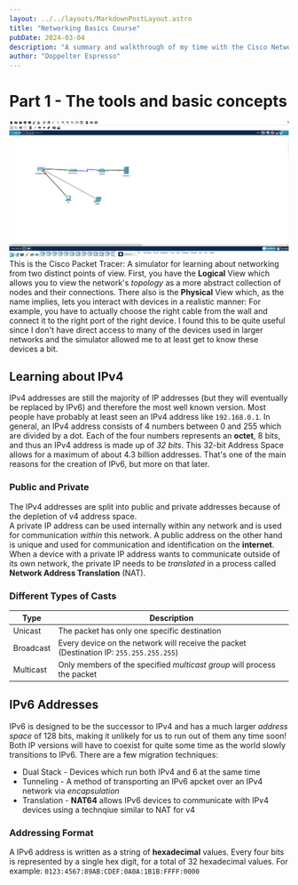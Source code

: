 ```yaml
---
layout: ../../layouts/MarkdownPostLayout.astro
title: "Networking Basics Course"
pubDate: 2024-03-04
description: "A summary and walkthrough of my time with the Cisco Networking Course"
author: "Doppelter Espresso"
---
```


# Part 1 - The tools and basic concepts

![Packet Tracer Screenshot](../../images/packetTracer.png)
\
This is the Cisco Packet Tracer: A simulator for learning about networking from two distinct points of view. First, you have the **Logical** View which allows you to view the network's _topology_ as a more abstract collection of nodes and their connections.
There also is the **Physical** View which, as the name implies, lets you interact with devices in a realistic manner: For example, you have to actually choose the right cable from the wall and connect it to the right port of the right device. I found this to be quite useful since I don't have direct access to many of the devices used in larger networks and the simulator allowed me to at least get to know these devices a bit.

## Learning about IPv4

IPv4 addresses are still the majority of IP addresses (but they will eventually be replaced by IPv6) and therefore the most well known version. Most people have probably at least seen an IPv4 address like `192.168.0.1`. In general, an IPv4 address consists of 4 numbers between 0 and 255 which are divided by a dot. Each of the four numbers represents an **octet**, 8 bits, and thus an IPv4 address is made up of _32 bits_.
This 32-bit Address Space allows for a maximum of about 4.3 billion addresses. That's one of the main reasons for the creation of IPv6, but more on that later.

### Public and Private

The IPv4 addresses are split into public and private addresses because of the depletion of v4 address space.
\
A private IP address can be used internally within any network and is used for communication _within_ this network. A public address on the other hand is unique and used for communication and identification on the **internet**.
When a device with a private IP address wants to communicate outside of its own network, the private IP needs to be _translated_ in a process called **Network Address Translation** (NAT).

### Different Types of Casts

| Type      | Description                                                                             |
| --------- | --------------------------------------------------------------------------------------- |
| Unicast   | The packet has only one specific destination                                            |
| Broadcast | Every device on the network will receive the packet (Destination IP: `255.255.255.255`) |
| Multicast | Only members of the specified _multicast group_ will process the packet                 |

## IPv6 Addresses

IPv6 is designed to be the successor to IPv4 and has a much larger _address space_ of 128 bits, making it unlikely for us to run out of them any time soon!
Both IP versions will have to coexist for quite some time as the world slowly transitions to IPv6. There are a few migration techniques:

- Dual Stack - Devices which run both IPv4 and 6 at the same time
- Tunneling - A method of transporting an IPv6 apcket over an IPv4 network via _encapsulation_
- Translation - **NAT64** allows IPv6 devices to communicate with IPv4 devices using a technqiue similar to NAT for v4

### Addressing Format

A IPv6 address is written as a string of **hexadecimal** values. Every four bits is represented by a single hex digit, for a total of 32 hexadecimal values.
For example: `0123:4567:89AB:CDEF:0A0A:1B1B:FFFF:0000`

